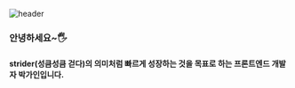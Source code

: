 ![header](https://capsule-render.vercel.app/api?type=waving&color=gradient&height=200&section=header&text=&fontSize=55)
<br/>
### 안녕하세요~🖐  
#### strider(성큼성큼 걷다)의 의미처럼 빠르게 성장하는 것을 목표로 하는 프론트엔드 개발자 박가인입니다. 

<!--
**PARKGAIN/PARKGAIN** is a ✨ _special_ ✨ repository because its `README.md` (this file) appears on your GitHub profile.

Here are some ideas to get you started:

- 🔭 I’m currently working on ...
- 🌱 I’m currently learning ...
- 👯 I’m looking to collaborate on ...
- 🤔 I’m looking for help with ...
- 💬 Ask me about ...
- 📫 How to reach me: ...
- 😄 Pronouns: ...
- ⚡ Fun fact: ...
-->
